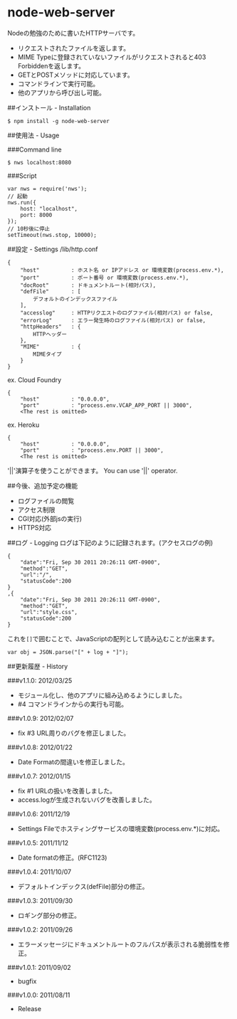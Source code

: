 node-web-server
===

Nodeの勉強のために書いたHTTPサーバです。

- リクエストされたファイルを返します。
- MIME Typeに登録されていないファイルがリクエストされると403 Forbiddenを返します。
- GETとPOSTメソッドに対応しています。
- コマンドラインで実行可能。
- 他のアプリから呼び出し可能。

##インストール - Installation

	$ npm install -g node-web-server

##使用法 - Usage

###Command line

	$ nws localhost:8080

###Script

	var nws = require('nws');
	// 起動
	nws.run({
		host: "localhost",
		port: 8000
	});
	// 10秒後に停止
	setTimeout(nws.stop, 10000);

##設定 - Settings
/lib/http.conf

	{
		"host"			: ホスト名 or IPアドレス or 環境変数(process.env.*),
		"port"			: ポート番号 or 環境変数(process.env.*),
		"docRoot"		: ドキュメントルート(相対パス),
		"defFile"		: [
			デフォルトのインデックスファイル
		],
		"accesslog"		: HTTPリクエストのログファイル(相対パス) or false,
		"errorLog"		: エラー発生時のログファイル(相対パス) or false,
		"httpHeaders"	: {
			HTTPヘッダー
		},
		"MIME"			: {
			MIMEタイプ
		}
	}

ex. Cloud Foundry

	{
		"host"			: "0.0.0.0",
		"port"			: "process.env.VCAP_APP_PORT || 3000",
		<The rest is omitted>

ex. Heroku

	{
		"host"			: "0.0.0.0",
		"port"			: "process.env.PORT || 3000",
		<The rest is omitted>

'||'演算子を使うことができます。
You can use '||' operator.

##今後、追加予定の機能
- ログファイルの閲覧
- アクセス制限
- CGI対応(外部jsの実行)
- HTTPS対応

##ログ - Logging
ログは下記のように記録されます。(アクセスログの例)

	{
		"date":"Fri, Sep 30 2011 20:26:11 GMT-0900",
		"method":"GET",
		"url":"/",
		"statusCode":200
	}
	,{
		"date":"Fri, Sep 30 2011 20:26:11 GMT-0900",
		"method":"GET",
		"url":"style.css",
		"statusCode":200
	}

これを`[]`で囲むことで、JavaScriptの配列として読み込むことが出来ます。

	var obj = JSON.parse("[" + log + "]");


##更新履歴 - History

###v1.1.0: 2012/03/25
- モジュール化し、他のアプリに組み込めるようにしました。
- #4 コマンドラインからの実行も可能。

###v1.0.9: 2012/02/07
- fix #3 URL周りのバグを修正しました。

###v1.0.8: 2012/01/22
- Date Formatの間違いを修正しました。

###v1.0.7: 2012/01/15
- fix #1 URLの扱いを改善しました。
- access.logが生成されないバグを改善しました。

###v1.0.6: 2011/12/19
- Settings Fileでホスティングサービスの環境変数(process.env.*)に対応。

###v1.0.5: 2011/11/12
- Date formatの修正。(RFC1123)

###v1.0.4: 2011/10/07
- デフォルトインデックス(defFile)部分の修正。

###v1.0.3: 2011/09/30
- ロギング部分の修正。

###v1.0.2: 2011/09/26
- エラーメッセージにドキュメントルートのフルパスが表示される脆弱性を修正。

###v1.0.1: 2011/09/02
- bugfix

###v1.0.0: 2011/08/11
- Release